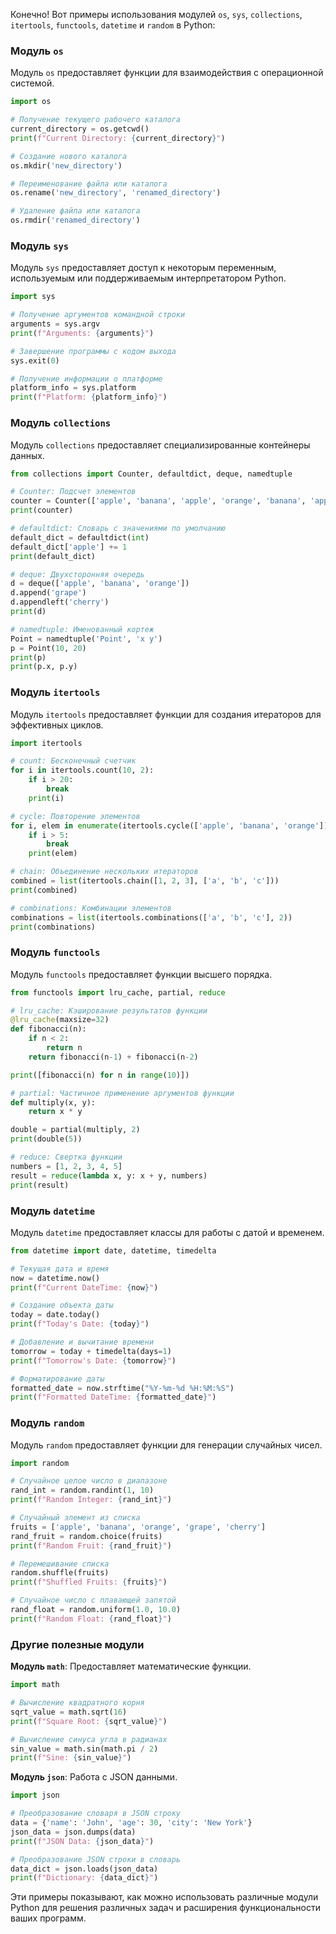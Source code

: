 Конечно! Вот примеры использования модулей `os`, `sys`, `collections`, `itertools`, `functools`, `datetime` и `random` в Python:

### Модуль `os`

Модуль `os` предоставляет функции для взаимодействия с операционной системой.

```python
import os

# Получение текущего рабочего каталога
current_directory = os.getcwd()
print(f"Current Directory: {current_directory}")

# Создание нового каталога
os.mkdir('new_directory')

# Переименование файла или каталога
os.rename('new_directory', 'renamed_directory')

# Удаление файла или каталога
os.rmdir('renamed_directory')
```

### Модуль `sys`

Модуль `sys` предоставляет доступ к некоторым переменным, используемым или поддерживаемым интерпретатором Python.

```python
import sys

# Получение аргументов командной строки
arguments = sys.argv
print(f"Arguments: {arguments}")

# Завершение программы с кодом выхода
sys.exit(0)

# Получение информации о платформе
platform_info = sys.platform
print(f"Platform: {platform_info}")
```

### Модуль `collections`

Модуль `collections` предоставляет специализированные контейнеры данных.

```python
from collections import Counter, defaultdict, deque, namedtuple

# Counter: Подсчет элементов
counter = Counter(['apple', 'banana', 'apple', 'orange', 'banana', 'apple'])
print(counter)

# defaultdict: Словарь с значениями по умолчанию
default_dict = defaultdict(int)
default_dict['apple'] += 1
print(default_dict)

# deque: Двухсторонняя очередь
d = deque(['apple', 'banana', 'orange'])
d.append('grape')
d.appendleft('cherry')
print(d)

# namedtuple: Именованный кортеж
Point = namedtuple('Point', 'x y')
p = Point(10, 20)
print(p)
print(p.x, p.y)
```

### Модуль `itertools`

Модуль `itertools` предоставляет функции для создания итераторов для эффективных циклов.

```python
import itertools

# count: Бесконечный счетчик
for i in itertools.count(10, 2):
    if i > 20:
        break
    print(i)

# cycle: Повторение элементов
for i, elem in enumerate(itertools.cycle(['apple', 'banana', 'orange'])):
    if i > 5:
        break
    print(elem)

# chain: Объединение нескольких итераторов
combined = list(itertools.chain([1, 2, 3], ['a', 'b', 'c']))
print(combined)

# combinations: Комбинации элементов
combinations = list(itertools.combinations(['a', 'b', 'c'], 2))
print(combinations)
```

### Модуль `functools`

Модуль `functools` предоставляет функции высшего порядка.

```python
from functools import lru_cache, partial, reduce

# lru_cache: Кэширование результатов функции
@lru_cache(maxsize=32)
def fibonacci(n):
    if n < 2:
        return n
    return fibonacci(n-1) + fibonacci(n-2)

print([fibonacci(n) for n in range(10)])

# partial: Частичное применение аргументов функции
def multiply(x, y):
    return x * y

double = partial(multiply, 2)
print(double(5))

# reduce: Свертка функции
numbers = [1, 2, 3, 4, 5]
result = reduce(lambda x, y: x + y, numbers)
print(result)
```

### Модуль `datetime`

Модуль `datetime` предоставляет классы для работы с датой и временем.

```python
from datetime import date, datetime, timedelta

# Текущая дата и время
now = datetime.now()
print(f"Current DateTime: {now}")

# Создание объекта даты
today = date.today()
print(f"Today's Date: {today}")

# Добавление и вычитание времени
tomorrow = today + timedelta(days=1)
print(f"Tomorrow's Date: {tomorrow}")

# Форматирование даты
formatted_date = now.strftime("%Y-%m-%d %H:%M:%S")
print(f"Formatted DateTime: {formatted_date}")
```

### Модуль `random`

Модуль `random` предоставляет функции для генерации случайных чисел.

```python
import random

# Случайное целое число в диапазоне
rand_int = random.randint(1, 10)
print(f"Random Integer: {rand_int}")

# Случайный элемент из списка
fruits = ['apple', 'banana', 'orange', 'grape', 'cherry']
rand_fruit = random.choice(fruits)
print(f"Random Fruit: {rand_fruit}")

# Перемешивание списка
random.shuffle(fruits)
print(f"Shuffled Fruits: {fruits}")

# Случайное число с плавающей запятой
rand_float = random.uniform(1.0, 10.0)
print(f"Random Float: {rand_float}")
```

### Другие полезные модули

**Модуль `math`**: Предоставляет математические функции.

```python
import math

# Вычисление квадратного корня
sqrt_value = math.sqrt(16)
print(f"Square Root: {sqrt_value}")

# Вычисление синуса угла в радианах
sin_value = math.sin(math.pi / 2)
print(f"Sine: {sin_value}")
```

**Модуль `json`**: Работа с JSON данными.

```python
import json

# Преобразование словаря в JSON строку
data = {'name': 'John', 'age': 30, 'city': 'New York'}
json_data = json.dumps(data)
print(f"JSON Data: {json_data}")

# Преобразование JSON строки в словарь
data_dict = json.loads(json_data)
print(f"Dictionary: {data_dict}")
```

Эти примеры показывают, как можно использовать различные модули Python для решения различных задач и расширения функциональности ваших программ.
